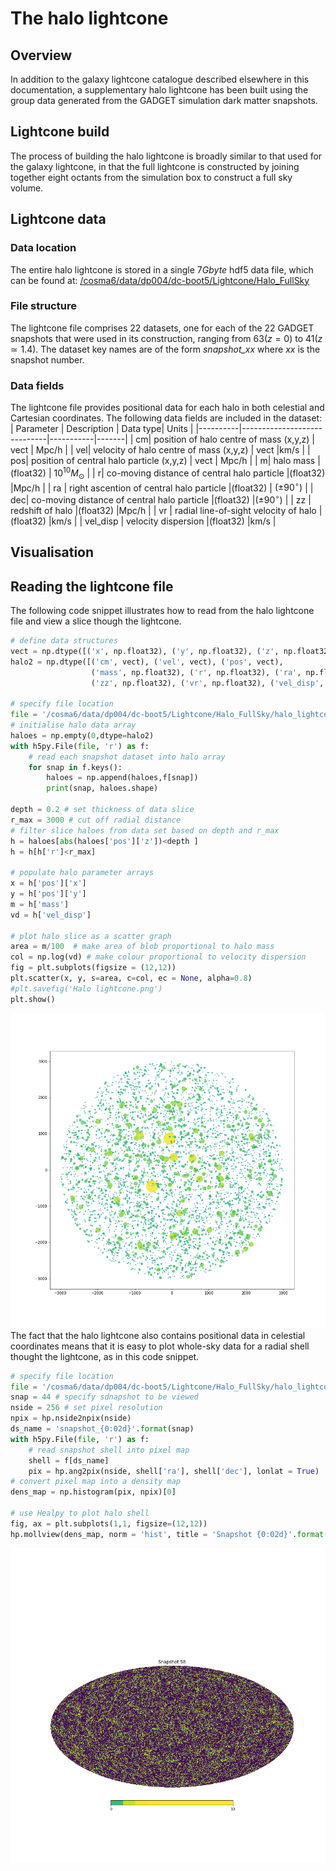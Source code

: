 


# The halo lightcone

## Overview
In addition to the galaxy lightcone catalogue described elsewhere in this documentation, a supplementary halo lightcone has been built using the group data generated from the GADGET simulation  dark matter snapshots.

## Lightcone build
The process of building the halo lightcone is broadly similar to that used for the galaxy lightcone, in that the full lightcone is constructed by joining together eight octants from the simulation box to construct a full sky volume. 

## Lightcone data
### Data location
The entire halo lightcone is stored in a single $7 Gbyte$ hdf5 data file, which can be found at:
[/cosma6/data/dp004/dc-boot5/Lightcone/Halo_FullSky](/cosma6/data/dp004/dc-boot5/Lightcone/Halo_FullSky)

### File structure
The lightcone file comprises 22 datasets, one for each of the 22 GADGET snapshots that were used in its construction, ranging from $63 (z=0)$ to $41 (z\simeq 1.4)$. The dataset key names are of the form *snapshot_xx*  where *xx* is the snapshot number.

### Data fields
The lightcone file provides positional data for each halo in both celestial and Cartesian coordinates.  The following data fields are included in the dataset:
| Parameter |         Description     | Data type| Units |
|----------|-----------------------------|-----------|-------|
| cm| position of halo centre of mass (x,y,z) | vect | Mpc/h |
| vel| velocity of halo centre of mass (x,y,z) | vect |km/s |
| pos| position of central halo particle (x,y,z) | vect | Mpc/h |
| m| halo mass  |(float32) | $10^{10} M_{\odot}$ |
| r| co-moving distance of central halo particle  |(float32) |Mpc/h |
| ra | right ascention of central halo particle  |(float32) | $(\pm 90^\circ)$ |
| dec| co-moving distance of central halo particle  |(float32) |$(\pm 90^\circ)$ |
| zz | redshift of halo  |(float32) |Mpc/h |
| vr | radial line-of-sight velocity of halo  |(float32) |km/s |
| vel_disp | velocity dispersion  |(float32) |km/s |

## Visualisation

## Reading the lightcone file
The following code snippet illustrates how to read from the halo lightcone file and view a slice though the lightcone.
```python
# define data structures
vect = np.dtype([('x', np.float32), ('y', np.float32), ('z', np.float32)])
halo2 = np.dtype([('cm', vect), ('vel', vect), ('pos', vect),
                  ('mass', np.float32), ('r', np.float32), ('ra', np.float32), ('dec', np.float32), 
                  ('zz', np.float32), ('vr', np.float32), ('vel_disp', np.float32)])

# specify file location
file = '/cosma6/data/dp004/dc-boot5/Lightcone/Halo_FullSky/halo_lightcone'
# initialise halo data array
haloes = np.empty(0,dtype=halo2)
with h5py.File(file, 'r') as f:
    # read each snapshot dataset into halo array
    for snap in f.keys():
        haloes = np.append(haloes,f[snap])
        print(snap, haloes.shape)

depth = 0.2 # set thickness of data slice
r_max = 3000 # cut off radial distance
# filter slice haloes from data set based on depth and r_max
h = haloes[abs(haloes['pos']['z'])<depth ]  
h = h[h['r']<r_max]

# populate halo parameter arrays
x = h['pos']['x']
y = h['pos']['y']
m = h['mass']
vd = h['vel_disp']

# plot halo slice as a scatter graph
area = m/100  # make area of blob proportional to halo mass
col = np.log(vd) # make colour proportional to velocity dispersion
fig = plt.subplots(figsize = (12,12))
plt.scatter(x, y, s=area, c=col, ec = None, alpha=0.8)
#plt.savefig('Halo lightcone.png')
plt.show()
```
![Halo Lightcone](https://raw.githubusercontent.com/rajbooth/Lightcone/master/images/Halo_lightcone.png)
The fact that the halo lightcone also contains positional data in celestial coordinates means that it is easy to plot whole-sky data for a radial shell thought the lightcone, as in this code snippet.
```python
# specify file location
file = '/cosma6/data/dp004/dc-boot5/Lightcone/Halo_FullSky/halo_lightcone'
snap = 44 # specify sdnapshot to be viewed
nside = 256 # set pixel resolution
npix = hp.nside2npix(nside)
ds_name = 'snapshot_{0:02d}'.format(snap)
with h5py.File(file, 'r') as f:
    # read snapshot shell into pixel map
    shell = f[ds_name]
    pix = hp.ang2pix(nside, shell['ra'], shell['dec'], lonlat = True)
# convert pixel map into a density map
dens_map = np.histogram(pix, npix)[0]

# use Healpy to plot halo shell
fig, ax = plt.subplots(1,1, figsize=(12,12))
hp.mollview(dens_map, norm = 'hist', title = 'Snapshot {0:02d}'.format(snap), hold=True, xsize = 3600)
```
![Halo Lightcone Shell](https://raw.githubusercontent.com/rajbooth/Lightcone/master/images/Halo_lightcone_shell.png)
<!--stackedit_data:
eyJoaXN0b3J5IjpbLTE0NTA5ODczODYsMjEyOTA2NTUxNSwyMD
MzMjU0NjA2LDE1MTQyOTM2NywtNzc2MDk1NDIyLDE5Mjg2NTMy
MzJdfQ==
-->